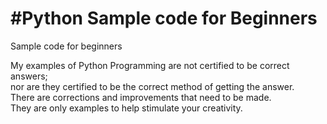 #Python Sample code for Beginners
==========

Sample code for beginners 

My examples of Python Programming are not certified to be correct answers;   
nor are they certified to be the correct method of getting the answer.  
There are corrections and improvements that need to be made.   
They are only examples to help stimulate your creativity.  